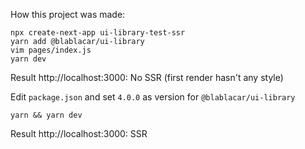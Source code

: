 How this project was made:

```
npx create-next-app ui-library-test-ssr
yarn add @blablacar/ui-library
vim pages/index.js
yarn dev
```

Result http://localhost:3000: No SSR (first render hasn't any style)

Edit `package.json` and set `4.0.0` as version for `@blablacar/ui-library`

`yarn && yarn dev`

Result http://localhost:3000: SSR
